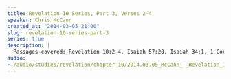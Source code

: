 ```yaml
--- 
title: Revelation 10 Series, Part 3, Verses 2-4
speaker: Chris McCann
created_at: "2014-03-05 21:00"
slug: revelation-10-series-part-3
series: true
description: |
  Passages covered: Revelation 10:2-4, Isaiah 57:20, Isaiah 34:1, 1 Corinthians 15:24-28, Ephesians 1:20-23, Amos 3:4-8, Jeremiah 25:29-30.
audio: 
- /audio/studies/revelation/chapter-10/2014.03.05_McCann_-_Revelation_10_Series_Part_3.yaml
---
```

